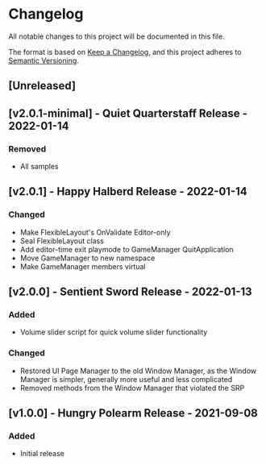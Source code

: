 # Changelog
All notable changes to this project will be documented in this file.

The format is based on [Keep a Changelog](https://keepachangelog.com/en/1.0.0/),
and this project adheres to [Semantic Versioning](https://semver.org/spec/v2.0.0.html).

## [Unreleased]

## [v2.0.1-minimal] - Quiet Quarterstaff Release - 2022-01-14
### Removed
- All samples

## [v2.0.1] - Happy Halberd Release - 2022-01-14
### Changed
- Make FlexibleLayout's OnValidate Editor-only
- Seal FlexibleLayout class
- Add editor-time exit playmode to GameManager QuitApplication
- Move GameManager to new namespace
- Make GameManager members virtual

## [v2.0.0] - Sentient Sword Release - 2022-01-13
### Added
- Volume slider script for quick volume slider functionality

### Changed
- Restored UI Page Manager to the old Window Manager, as the Window Manager is simpler, generally more useful and less complicated
- Removed methods from the Window Manager that violated the SRP

## [v1.0.0] - Hungry Polearm Release - 2021-09-08
### Added
- Initial release